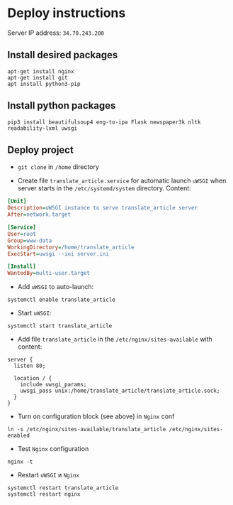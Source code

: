# Deploy instructions

Server IP address: `34.70.243.200`

## Install desired packages

```commandline
apt-get install nginx
apt-get install git
apt install python3-pip
```

## Install python packages

```commandline
pip3 install beautifulsoup4 eng-to-ipa Flask newspaper3k nltk readability-lxml uwsgi
```

## Deploy project

- `git clone` in `/home` directory

- Create file `translate_article.service` for automatic launch `uWSGI` when
server starts in the `/etc/systemd/system` directory. Content:

```ini
[Unit]
Description=uWSGI instance to serve translate_article server
After=network.target

[Service]
User=root
Group=www-data
WorkingDirectory=/home/translate_article
ExecStart=uwsgi --ini server.ini

[Install]
WantedBy=multi-user.target
```

- Add `uWSGI` to auto-launch:

```commandline
systemctl enable translate_article
```

- Start `uWSGI`:

```commandline
systemctl start translate_article
```

- Add file `translate_article` in the `/etc/nginx/sites-available` with
content:

```
server {
  listen 80;
  
  location / {
    include uwsgi_params;
    uwsgi_pass unix:/home/translate_article/translate_article.sock;
  }
}
```

- Turn on configuration block (see above) in `Nginx` conf

```commandline
ln -s /etc/nginx/sites-available/translate_article /etc/nginx/sites-enabled
```

- Test `Nginx` configuration

```commandline
nginx -t
```

- Restart `uWSGI` и `Nginx`

```commandline
systemctl restart translate_article
systemctl restart nginx
```

